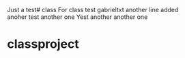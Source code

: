 Just a test# class
For class test
gabrieltxt
another line added      
anoher test
another one
Yest another 
another one
# classproject
